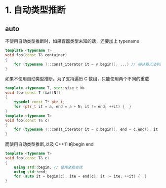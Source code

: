 # 1. 自动类型推断
## auto
不使用自动类型推断时，如果容器类型未知的话，还要加上 typename
```c++
template <typename T>
void foo(const T& container)
{
    for (typename T::const_iterator it = v.begin(), ...) // 编译器无法判断 const_iterator 是一个类型还是一个成员变量
}
```
如果不使用自动类型推断，为了支持遍历 C 数组，只能使用两个不同的重载
```c++
template <typename T, std::size_t N>
void foo(const T (&a)[N])
{
    typedef const T* ptr_t;
    for (ptr_t it = a, end = a + N; it != end; ++it) {  }
}
template <typename T>
void foo(const T& c)
{
    for (typename T::const_iterator it = c.begin(), end = c.end(); it != end; ++it) {  }
}
```
而使用自动类型推断,以及 C++11 的begin end
```c++
template <typename T>
void foo(const T& c)
{
    using std::begin; // 使用依赖查找
    using std::end;
    for (auto it = begin(c), ite = end(c); it != ite; ++it) {  }
}